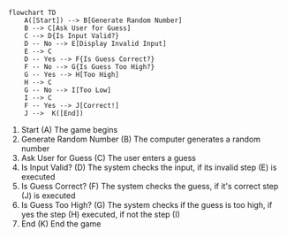 ```mermaid
flowchart TD
    A([Start]) --> B[Generate Random Number]
    B --> C[Ask User for Guess]
    C --> D{Is Input Valid?}
    D -- No --> E[Display Invalid Input]
    E --> C
    D -- Yes --> F{Is Guess Correct?}
    F -- No --> G{Is Guess Too High?}
    G -- Yes --> H[Too High]
    H --> C
    G -- No --> I[Too Low]
    I --> C
    F -- Yes --> J[Correct!]
    J -->  K([End])
```

1. Start (A)
 The game begins
2. Generate Random Number (B)
 The computer generates a random number
3. Ask User for Guess (C)
 The user enters a guess
4. Is Input Valid? (D)
 The system checks the input, if its invalid step (E) is executed 
5. Is Guess Correct? (F)
 The system checks the guess, if it's correct step (J) is executed 
6. Is Guess Too High? (G)
 The system checks if the guess is too high, if yes the step (H) executed, if not the step (I)
7. End (K)
End the game
